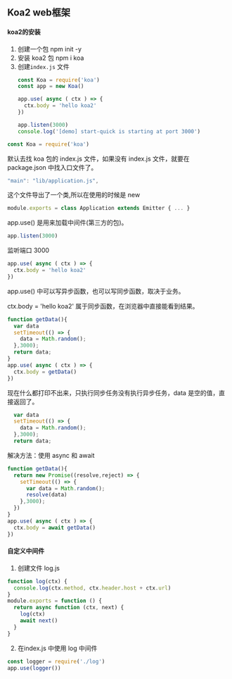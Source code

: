 ## Koa2 web框架

#### koa2的安装

1. 创建一个包	npm init -y
2. 安装 koa2 包	npm i koa
3. 创建`index.js` 文件
   ```javascript
   const Koa = require('koa')
   const app = new Koa()

   app.use( async ( ctx ) => {
     ctx.body = 'hello koa2'
   })

   app.listen(3000)
   console.log('[demo] start-quick is starting at port 3000')
   ```

```javascript
const Koa = require('koa')
```

默认去找 koa 包的 index.js 文件，如果没有 index.js 文件，就要在 package.json 中找入口文件了。

```javascript
"main": "lib/application.js",
```

这个文件导出了一个类,所以在使用的时候是 new

```javascript
module.exports = class Application extends Emitter { ... }
```

app.use() 是用来加载中间件(第三方的包)。

```javascript
app.listen(3000)
```

监听端口 3000

```javascript
app.use( async ( ctx ) => {
  ctx.body = 'hello koa2'
})
```

app.use() 中可以写异步函数，也可以写同步函数，取决于业务。

ctx.body = 'hello koa2'	属于同步函数，在浏览器中直接能看到结果。

```javascript
function getData(){
  var data
  setTimeout(() => {
    data = Math.random();
  },3000);
  return data;
}
app.use( async ( ctx ) => {
  ctx.body = getData()
})
```

现在什么都打印不出来，只执行同步任务没有执行异步任务，data 是空的值，直接返回了。

```javascript
  var data 
  setTimeout(() => {
    data = Math.random();
  },3000);
  return data;
```

解决方法：使用 async 和 await

```javascript
function getData(){
  return new Promise((resolve,reject) => {
    setTimeout(() => {
      var data = Math.random();
      resolve(data)
    },3000);
  })
}
app.use( async ( ctx ) => {
  ctx.body = await getData()
})
```

#### 自定义中间件

1. 创建文件 log.js

```javascript
function log(ctx) {
  console.log(ctx.method, ctx.header.host + ctx.url)
}
module.exports = function () {
  return async function (ctx, next) {
    log(ctx)
    await next()
  }
}
```

2. 在index.js 中使用 log 中间件

```javascript
const logger = require('./log')
app.use(logger())
```
